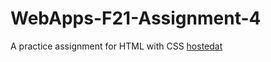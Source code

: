 # WebApps-F21-Assignment-4
A practice assignment for HTML with CSS
[hostedat]( https://44-563-webapps-f21.github.io/webapps-f21-assignment-4-Asiddhartha/play.html)